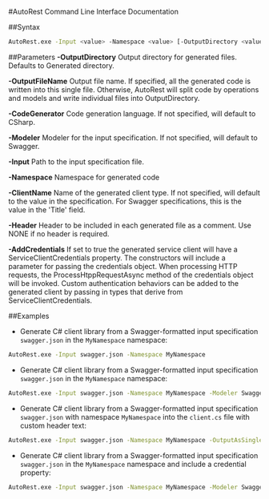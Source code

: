 #AutoRest Command Line Interface Documentation

##Syntax
```bash
AutoRest.exe -Input <value> -Namespace <value> [-OutputDirectory <value>] [-OutputFileName <value>] [-CodeGenerator <value>] [-Modeler <value>] [-ClientName <value>] [-Header <value>] [-AddCredentials <value>] 
```

##Parameters
**-OutputDirectory** Output directory for generated files. Defaults to Generated directory.

**-OutputFileName** Output file name. If specified, all the generated code is written into this single file. Otherwise, AutoRest will split code by operations and models and write individual files into OutputDirectory.

**-CodeGenerator** Code generation language. If not specified, will default to CSharp.

**-Modeler** Modeler for the input specification. If not specified, will default to Swagger.

**-Input** Path to the input specification file.

**-Namespace** Namespace for generated code

**-ClientName** Name of the generated client type. If not specified, will default to the value in the specification. For Swagger specifications, this is the value in the 'Title' field.

**-Header** Header to be included in each generated file as a comment. Use NONE if no header is required.

**-AddCredentials** If set to true the generated service client will have a ServiceClientCredentials property. The constructors will include a parameter for passing the credentials object. When processing HTTP requests, the ProcessHtppRequestAsync method of the credentials object will be invoked. Custom authentication behaviors can be added to the generated client by passing in types that derive from ServiceClientCredentials. 



##Examples
- Generate C# client library from a Swagger-formatted input specification `swagger.json` in the `MyNamespace` namespace:
```bash
AutoRest.exe -Input swagger.json -Namespace MyNamespace
```

- Generate C# client library from a Swagger-formatted input specification `swagger.json` in the `MyNamespace` namespace:
```bash
AutoRest.exe -Input swagger.json -Namespace MyNamespace -Modeler Swagger -CodeGenerator CSharp  
```

- Generate C# client library from a Swagger-formatted input specification `swagger.json` with namespace `MyNamespace` into the `client.cs` file with custom header text:
```bash
AutoRest.exe -Input swagger.json -Namespace MyNamespace -OutputAsSingleFile client.cs -Modeler Swagger -CodeGenerator CSharp -Header "Copyright Contoso Ltd"
```

- Generate C# client library from a Swagger-formatted input specification `swagger.json` in the `MyNamespace` namespace and include a credential property:
```bash
AutoRest.exe -Input swagger.json -Namespace MyNamespace -Modeler Swagger -CodeGenerator CSharp -AddCredentials true
```


